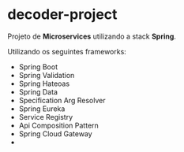 # decoder-project

Projeto de **Microservices** utilizando a stack **Spring**.

Utilizando os seguintes frameworks:

- Spring Boot
- Spring Validation
- Spring Hateoas
- Spring Data
- Specification Arg Resolver
- Spring Eureka
- Service Registry
- Api Composition Pattern
- Spring Cloud Gateway
-